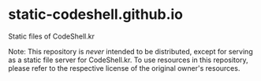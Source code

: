 # static-codeshell.github.io
Static files of CodeShell.kr

Note: This repository is *never* intended to be distributed, except for serving as a static file server for CodeShell.kr. To use resources in this repository, please refer to the respective license of the original owner's resources.
